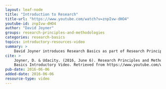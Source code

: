 ```yaml
---
layout: leaf-node
title: "Introduction to Research"
title-url: "https://www.youtube.com/watch?v=znpIvw-dHO4"
youtube-id: znpIvw-dHO4
author: "David Joyner"
groups: research-principles-and-methodologies
categories: research-basics
topics: introductory-resources-video
summary: >
    David Joyner introduces Research Basics as part of Research Principles and Methodologies.
cite: >
    Joyner, D. & Udacity. (2016, June 6). Research Principles and Methodologies: Research
    Basics Introductory Video. Retrieved from https://www.youtube.com/watch?v=znpIvw-dHO4
pub-date: 2016-06-06
added-date: 2016-06-06
resource-type: video
---
```


